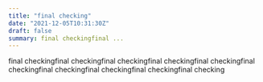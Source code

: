 ```yaml
---
title: "final checking"
date: "2021-12-05T10:31:30Z"
draft: false
summary: final checkingfinal ...
---
```


final checkingfinal checkingfinal checkingfinal checkingfinal checkingfinal checkingfinal checkingfinal checkingfinal checkingfinal checking
